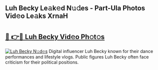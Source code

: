 ## Luh Becky Le𝚊k𝚎d N𝚞𝚍es - Part-Ula Photos Vid𝚎o Le𝚊ks XrnaH

# <h2><a href="http://fbf0at.evod.top/?m=Luh+Becky">🔗 👉🔴 Luh Becky Vid𝚎o Ph𝚘t𝚘s</a></h2>

[![Luh Becky N𝚞d𝚎s](https://i.imgur.com/8V9OHl7.gif)](http://fbf0at.evod.top/?m=Luh+Becky)
Digital influencer Luh Becky known for their dance performances and lifestyle vlogs. Public figures Luh Becky often face criticism for their political positions. 
